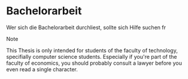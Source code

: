 # Bachelorarbeit 
Wer sich die Bachelorarbeit durchliest, sollte sich Hilfe suchen fr

> [!NOTE]
> This Thesis is only intended for students of the faculty of technology, specifially
> computer science students. Especially if you're part of the faculty of economics, you
> should probably consult a lawyer before you even read a single character.
